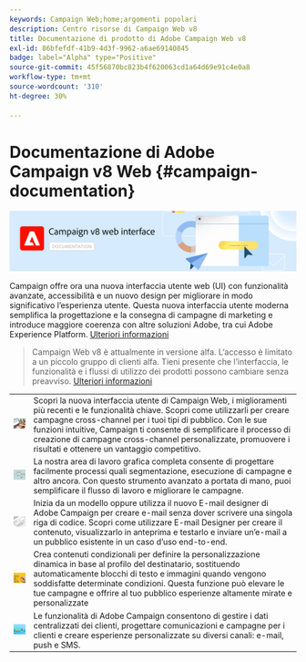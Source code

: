 ```yaml
---
keywords: Campaign Web;home;argomenti popolari
description: Centro risorse di Campaign Web v8
title: Documentazione di prodotto di Adobe Campaign Web v8
exl-id: 86bfefdf-41b9-4d3f-9962-a6ae69140845
badge: label="Alpha" type="Positive"
source-git-commit: 45f56870bc823b4f620063cd1a64d69e91c4e0a8
workflow-type: tm+mt
source-wordcount: '310'
ht-degree: 30%

---
```


# Documentazione di Adobe Campaign v8 Web {#campaign-documentation}

![](assets/do-not-localize/banner-documentationv8.png)

Campaign offre ora una nuova interfaccia utente web (UI) con funzionalità avanzate, accessibilità e un nuovo design per migliorare in modo significativo l’esperienza utente. Questa nuova interfaccia utente moderna semplifica la progettazione e la consegna di campagne di marketing e introduce maggiore coerenza con altre soluzioni Adobe, tra cui Adobe Experience Platform. [Ulteriori informazioni](get-started/get-started.md)

>Campaign Web v8 è attualmente in versione alfa. L‘accesso è limitato a un piccolo gruppo di clienti alfa. Tieni presente che l’interfaccia, le funzionalità e i flussi di utilizzo dei prodotti possono cambiare senza preavviso. [Ulteriori informazioni](rn/release-notes.md)

<!--
<table style="table-layout:fixed"><tr style="border: 0;">
<td>
<a href="get-started/user-interface.md">
<img alt="new UI" src="assets/do-not-localize/email-create.jpeg">
</a>
<div><a href="get-started/user-interface.md"><strong>Discover the new user interface</strong>
</div>
<p>
</td>
<td>
<a href="content/create-email-content.md">
<img alt="Infrequent" src="assets/do-not-localize/email-design.jpg">
</a>
<div>
<a href="content/create-email-content.md"><strong>Meet the Email Designer</strong></a>
</div>
<p></td>
<td>
<a href="audience/about-audiences.md">
<img alt="Audiences" src="assets/do-not-localize/email-audience.jpg">
</a>
<div>
<a href="audience/about-audiences.md"><strong>Make your content dynamic</strong></a>
</div>
<p>
</td>
<td>
<a href="preview-test/proofs.md">
<img alt="Validation" src="assets/do-not-localize/email-preview.jpg">
</a>
<div>
<a href="preview-test/proofs.md"><strong>Send cross-channel deliveries</strong></a>
</div>
<p>
</td>
<td>
<a href="preview-test/proofs.md">
<img alt="Validation" src="assets/do-not-localize/email-preview.jpg">
</a>
<div>
<a href="preview-test/proofs.md"><strong>Reimagined workflow canvas interface</strong></a>
</div>
<p>
</td>
</tr></table>
-->

<table style="table-layout:fixed">
<tr style="border: 0;"><td><a href="get-started/user-interface.md">
<img alt="nuova interfaccia" src="assets/do-not-localize/menu-ui.jpeg" width="150px">
</a></td><td>Scopri la nuova interfaccia utente di Campaign Web, i miglioramenti più recenti e le funzionalità chiave. Scopri come utilizzarli per creare campagne cross-channel per i tuoi tipi di pubblico. Con le sue funzioni intuitive, Campaign ti consente di semplificare il processo di creazione di campagne cross-channel personalizzate, promuovere i risultati e ottenere un vantaggio competitivo.</td></tr>
<tr style="border: 0;"><td><a href="get-started/user-interface.md">
<img alt="nuova interfaccia" src="assets/do-not-localize/menu-workflows.jpeg" width="150px">
</a></td><td>La nostra area di lavoro grafica completa consente di progettare facilmente processi quali segmentazione, esecuzione di campagne e altro ancora. Con questo strumento avanzato a portata di mano, puoi semplificare il flusso di lavoro e migliorare le campagne.</td></tr>
<tr style="border: 0;"><td><a href="get-started/user-interface.md">
<img alt="nuova interfaccia" src="assets/do-not-localize/menu-design.jpg" width="150px">
</a></td><td>Inizia da un modello oppure utilizza il nuovo E-mail designer di Adobe Campaign per creare e-mail senza dover scrivere una singola riga di codice. Scopri come utilizzare E-mail Designer per creare il contenuto, visualizzarlo in anteprima e testarlo e inviare un’e-mail a un pubblico esistente in un caso d’uso end-to-end.</td></tr>
<tr style="border: 0;"><td><a href="get-started/user-interface.md">
<img alt="nuova interfaccia" src="assets/do-not-localize/menu-dynamic.jpg" width="150px">
</a></td><td>Crea contenuti condizionali per definire la personalizzazione dinamica in base al profilo del destinatario, sostituendo automaticamente blocchi di testo e immagini quando vengono soddisfatte determinate condizioni. Questa funzione può elevare le tue campagne e offrire al tuo pubblico esperienze altamente mirate e personalizzate</td></tr>
<tr style="border: 0;"><td><a href="get-started/user-interface.md">
<img alt="nuova interfaccia" src="assets/do-not-localize/menu-campaign.jpeg" width="150px">
</a></td><td>Le funzionalità di Adobe Campaign consentono di gestire i dati centralizzati dei clienti, progettare comunicazioni e campagne per i clienti e creare esperienze personalizzate su diversi canali: e-mail, push e SMS.</td></tr>
</table>








